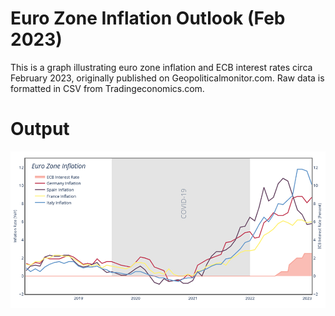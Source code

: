 # Euro Zone Inflation Outlook (Feb 2023)
This is a graph illustrating euro zone inflation and ECB interest rates circa February 2023, originally published on Geopoliticalmonitor.com. Raw data is formatted in CSV from Tradingeconomics.com.

# Output

![Screenshot of Inflation Graph](InflationGraph.png)
